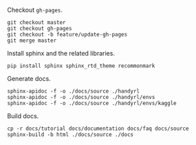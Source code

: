 Checkout `gh-pages`.
```
git checkout master
git checkout gh-pages
git checkout -b feature/update-gh-pages
git merge master
```

Install sphinx and the related libraries.
```
pip install sphinx sphinx_rtd_theme recommonmark
```

Generate docs.
```
sphinx-apidoc -f -o ./docs/source ./handyrl
sphinx-apidoc -f -o ./docs/source ./handyrl/envs
sphinx-apidoc -f -o ./docs/source ./handyrl/envs/kaggle
```

Build docs.
```
cp -r docs/tutorial docs/documentation docs/faq docs/source
sphinx-build -b html ./docs/source ./docs
```

